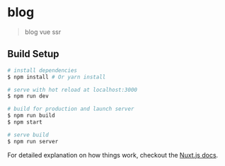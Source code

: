 # blog

> blog vue ssr

## Build Setup

``` bash
# install dependencies
$ npm install # Or yarn install

# serve with hot reload at localhost:3000
$ npm run dev

# build for production and launch server
$ npm run build
$ npm start

# serve build
$ npm run server
```

For detailed explanation on how things work, checkout the [Nuxt.js docs](https://github.com/nuxt/nuxt.js).
